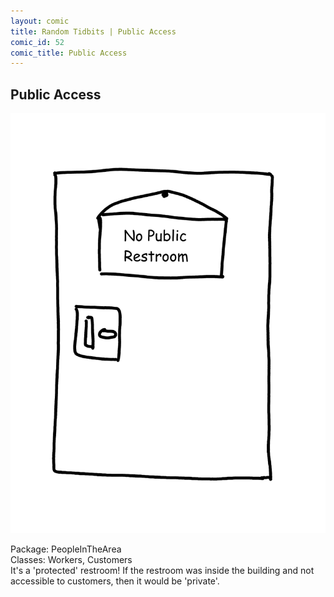 ```yaml
---
layout: comic
title: Random Tidbits | Public Access
comic_id: 52
comic_title: Public Access
---
```


## Public Access

![](/assets/images/52.png)

Package: PeopleInTheArea<br>Classes: Workers, Customers<br>It's a 'protected' restroom! If the restroom was inside the building and not accessible to customers, then it would be 'private'.

